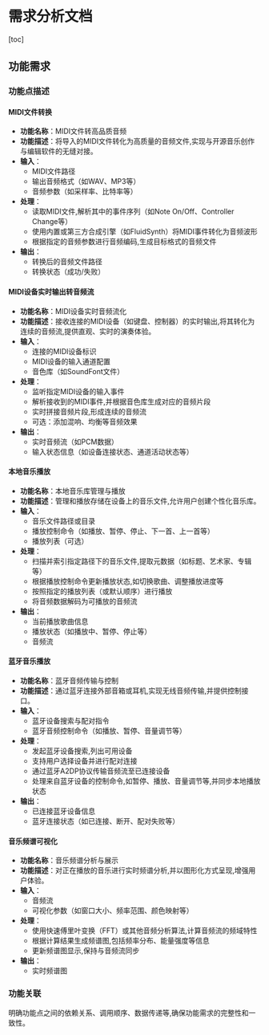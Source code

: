 # **需求分析文档**

[toc]

## **功能需求**

### **功能点描述**

#### MIDI文件转换

- **功能名称**：MIDI文件转高品质音频
- **功能描述**：将导入的MIDI文件转化为高质量的音频文件,实现与开源音乐创作与编辑软件的无缝对接。
- **输入**：
  - MIDI文件路径
  - 输出音频格式（如WAV、MP3等）
  - 音频参数（如采样率、比特率等）
- **处理**：
  - 读取MIDI文件,解析其中的事件序列（如Note On/Off、Controller Change等）
  - 使用内置或第三方合成引擎（如FluidSynth）将MIDI事件转化为音频波形
  - 根据指定的音频参数进行音频编码,生成目标格式的音频文件
- **输出**：
  - 转换后的音频文件路径
  - 转换状态（成功/失败）


#### MIDI设备实时输出转音频流

- **功能名称**：MIDI设备实时音频流化
- **功能描述**：接收连接的MIDI设备（如键盘、控制器）的实时输出,将其转化为连续的音频流,提供直观、实时的演奏体验。
- **输入**：
  - 连接的MIDI设备标识
  - MIDI设备的输入通道配置
  - 音色库（如SoundFont文件）
- **处理**：
  - 监听指定MIDI设备的输入事件
  - 解析接收到的MIDI事件,并根据音色库生成对应的音频片段
  - 实时拼接音频片段,形成连续的音频流
  - 可选：添加混响、均衡等音频效果
- **输出**：
  - 实时音频流（如PCM数据）
  - 输入状态信息（如设备连接状态、通道活动状态等）


#### 本地音乐播放

- **功能名称**：本地音乐库管理与播放
- **功能描述**：管理和播放存储在设备上的音乐文件,允许用户创建个性化音乐库。
- **输入**：
  - 音乐文件路径或目录
  - 播放控制命令（如播放、暂停、停止、下一首、上一首等）
  - 播放列表（可选）
- **处理**：
  - 扫描并索引指定路径下的音乐文件,提取元数据（如标题、艺术家、专辑等）
  - 根据播放控制命令更新播放状态,如切换歌曲、调整播放进度等
  - 按照指定的播放列表（或默认顺序）进行播放
  - 将音频数据解码为可播放的音频流
- **输出**：
  - 当前播放歌曲信息
  - 播放状态（如播放中、暂停、停止等）
  - 音频流


#### 蓝牙音乐播放

- **功能名称**：蓝牙音频传输与控制
- **功能描述**：通过蓝牙连接外部音箱或耳机,实现无线音频传输,并提供控制接口。
- **输入**：
  - 蓝牙设备搜索与配对指令
  - 蓝牙音频控制命令（如播放、暂停、音量调节等）
- **处理**：
  - 发起蓝牙设备搜索,列出可用设备
  - 支持用户选择设备并进行配对连接
  - 通过蓝牙A2DP协议传输音频流至已连接设备
  - 处理来自蓝牙设备的控制命令,如暂停、播放、音量调节等,并同步本地播放状态
- **输出**：
  - 已连接蓝牙设备信息
  - 蓝牙连接状态（如已连接、断开、配对失败等）


#### 音乐频谱可视化

- **功能名称**：音乐频谱分析与展示
- **功能描述**：对正在播放的音乐进行实时频谱分析,并以图形化方式呈现,增强用户体验。
- **输入**：
  - 音频流
  - 可视化参数（如窗口大小、频率范围、颜色映射等）
- **处理**：
  - 使用快速傅里叶变换（FFT）或其他音频分析算法,计算音频流的频域特性
  - 根据计算结果生成频谱图,包括频率分布、能量强度等信息
  - 更新频谱图显示,保持与音频流同步
- **输出**：
  - 实时频谱图


### **功能关联**

明确功能点之间的依赖关系、调用顺序、数据传递等,确保功能需求的完整性和一致性。

<!-- ## **非功能需求**

### **安全性**

提出系统应遵循的安全性要求,如数据加密、身份验证、权限管理、访问控制、防病毒、审计日志等。

### **兼容性**

列举系统应满足的兼容性约束,如硬件平台、操作系统、浏览器、移动设备、网络协议、数据格式、第三方软件等。 -->


